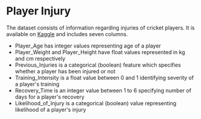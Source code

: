 # Player Injury

The dataset consists of information regarding injuries of cricket players. It is available on [Kaggle](https://www.kaggle.com/) and includes seven columns.

* Player_Age has integer values representing age of a player
* Player_Weight and Player_Height have float values represented in kg and cm respectively
* Previous_Injuries is a categorical (boolean) feature which specifies whether a player has been injured or not
* Training_Intensity is a float value between 0 and 1 identifying severity of a player's training
* Recovery_Time is an integer value between 1 to 6 specifying number of days for a player's recovery
* Likelihood_of_Injury is a categorical (boolean) value representing likelihood of a player's injury
